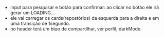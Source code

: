 - input para pesquisar e botão para confirmar: ao clicar no botão ele irá gerar um LOADING...
- ele vai carregar os cards(repostórios) da esquerda para a direita e em uma transição de 1segundo.  
- no header terá um btao de compartilhar, ver perfil, darkMode. 


